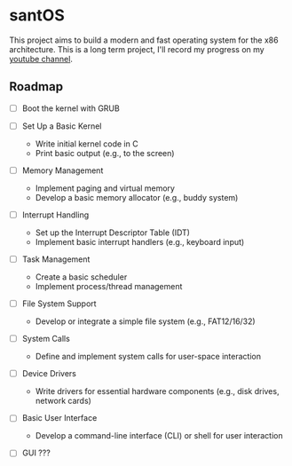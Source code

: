 # santOS

This project aims to build a modern and fast operating system for the x86 architecture.
This is a long term project, I'll record my progress on my [youtube channel](https://www.youtube.com/@giovannis-diary).

## Roadmap

- [ ] Boot the kernel with GRUB

- [ ] Set Up a Basic Kernel
  - Write initial kernel code in C
  - Print basic output (e.g., to the screen)

- [ ] Memory Management
  - Implement paging and virtual memory
  - Develop a basic memory allocator (e.g., buddy system)

- [ ] Interrupt Handling
  - Set up the Interrupt Descriptor Table (IDT)
  - Implement basic interrupt handlers (e.g., keyboard input)

- [ ] Task Management
  - Create a basic scheduler
  - Implement process/thread management

- [ ] File System Support
  - Develop or integrate a simple file system (e.g., FAT12/16/32)

- [ ] System Calls
  - Define and implement system calls for user-space interaction

- [ ] Device Drivers
  - Write drivers for essential hardware components (e.g., disk drives, network cards)

- [ ] Basic User Interface
  - Develop a command-line interface (CLI) or shell for user interaction

- [ ] GUI ???
